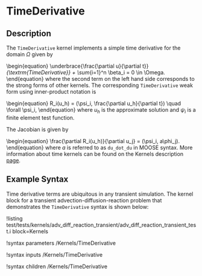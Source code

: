 # TimeDerivative

## Description

The `TimeDerivative` kernel implements a simple time derivative for the domain $\Omega$ given by

\begin{equation}
\underbrace{\frac{\partial u}{\partial t}}_{\textrm{TimeDerivative}} +
\sum_{i=1}^n \beta_i = 0 \in \Omega.
\end{equation}
where the second term on the left hand side corresponds to the strong forms of
other kernels. The corresponding `TimeDerivative` weak form using inner-product notation is

\begin{equation}
R_i(u_h) = (\psi_i, \frac{\partial u_h}{\partial t}) \quad \forall \psi_i,
\end{equation}
where $u_h$ is the approximate solution and $\psi_i$ is a finite element test function.

The Jacobian is given by

\begin{equation}
\frac{\partial R_i(u_h)}{\partial u_j} = (\psi_i, a\phi_j).
\end{equation}
where $a$ is referred to as `du_dot_du` in MOOSE syntax. More information about time kernels can be
found on the Kernels description [page](syntax/Kernels/index.md).

## Example Syntax

Time derivative terms are ubiquitous in any transient simulation. The kernel
block for a transient advection-diffusion-reaction problem that demonstrates the
`TimeDerivative` syntax is shown below:

!listing test/tests/kernels/adv_diff_reaction_transient/adv_diff_reaction_transient_test.i block=Kernels

!syntax parameters /Kernels/TimeDerivative

!syntax inputs /Kernels/TimeDerivative

!syntax children /Kernels/TimeDerivative
